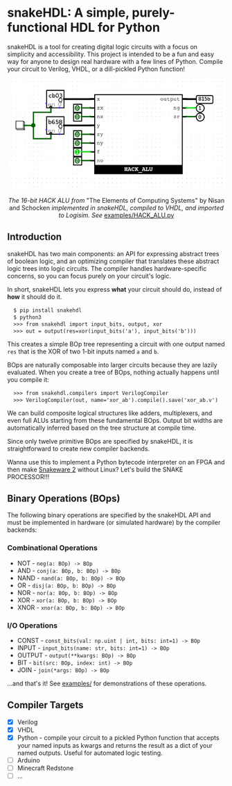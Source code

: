 
# snakeHDL: A simple, purely-functional HDL for Python

snakeHDL is a tool for creating digital logic circuits with a focus on simplicity and accessibility.
This project is intended to be a fun and easy way for anyone to design real hardware with a few lines of Python.
Compile your circuit to Verilog, VHDL, or a dill-pickled Python function!

<p align="center">
  <img src="https://github.com/joshiemoore/snakehdl/blob/master/HACK_ALU.png" />

</p>
<p align="center">
  <i>The 16-bit HACK ALU from</i> "The Elements of Computing Systems" by Nisan and Schocken <i>implemented in snakeHDL, compiled to VHDL,
  and imported to Logisim. See</i> <a target="_blank" href="https://github.com/joshiemoore/snakehdl/blob/master/examples/HACK_ALU.py">examples/HACK_ALU.py</a>
</p>

## Introduction
snakeHDL has two main components: an API for expressing abstract trees of boolean logic, and an optimizing compiler that translates
these abstract logic trees into logic circuits. The compiler handles hardware-specific concerns, so you can focus purely on your
circuit's logic.

In short, snakeHDL lets you express **what** your circuit should do, instead of **how** it should do it.

```
  $ pip install snakehdl
  $ python3
  >>> from snakehdl import input_bits, output, xor
  >>> out = output(res=xor(input_bits('a'), input_bits('b')))
```

This creates a simple BOp tree representing a circuit with one output named `res` that is the XOR of two 1-bit inputs named `a` and `b`.

BOps are naturally composable into larger circuits because they are lazily evaluated. When you create a tree of BOps, nothing actually happens until you compile it:

```
  >>> from snakehdl.compilers import VerilogCompiler
  >>> VerilogCompiler(out, name='xor_ab').compile().save('xor_ab.v')
```

We can build composite logical structures like adders, multiplexers,
and even full ALUs starting from these fundamental BOps. Output bit widths
are automatically inferred based on the tree structure at compile time.

Since only twelve primitive BOps are specified by snakeHDL, it is straightforward to
create new compiler backends.

Wanna use this to implement a Python bytecode interpreter on an FPGA and then make [Snakeware 2](https://github.com/joshiemoore/snakeware) without Linux? Let's build the SNAKE PROCESSOR!!!

## Binary Operations (BOps)
The following binary operations are specified by the snakeHDL API and must be implemented in hardware (or simulated hardware) by the compiler backends:

### Combinational Operations
* NOT - `neg(a: BOp) -> BOp`
* AND - `conj(a: BOp, b: BOp) -> BOp`
* NAND - `nand(a: BOp, b: BOp) -> BOp`
* OR - `disj(a: BOp, b: BOp) -> BOp`
* NOR - `nor(a: BOp, b: BOp) -> BOp`
* XOR - `xor(a: BOp, b: BOp) -> BOp`
* XNOR - `xnor(a: BOp, b: BOp) -> BOp`

### I/O Operations
* CONST - `const_bits(val: np.uint | int, bits: int=1) -> BOp`
* INPUT - `input_bits(name: str, bits: int=1) -> BOp`
* OUTPUT - `output(**kwargs: BOp) -> BOp`
* BIT - `bit(src: BOp, index: int) -> BOp`
* JOIN - `join(*args: BOp) -> BOp`

...and that's it! See [examples/](https://github.com/joshiemoore/snakehdl/tree/master/examples) for demonstrations of these operations.

## Compiler Targets
- [x] Verilog
- [x] VHDL
- [x] Python - compile your circuit to a pickled Python function that accepts your named inputs
    as kwargs and returns the result as a dict of your named outputs. Useful for automated logic testing.
- [ ] Arduino
- [ ] Minecraft Redstone
- [ ] ...
